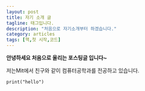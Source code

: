```yaml
---
layout: post
title: 자기 소개 글
tagline: 태그입니다.
description: "처음으로 자기소개부터 하겠습니다."
category: articles
tags: [핵,첫 시작,코드]
---
```

 
**안녕하세요 처음으로 올리는 포스팅글 입니다~**

저는Mit에서 친구와 같이 컴퓨터공학과를 전공하고 있습니다.

`print("hello")`